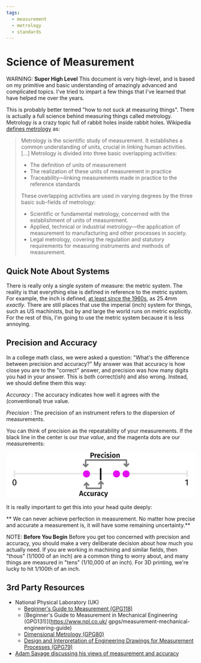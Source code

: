 ```yaml
---
tags:
  - measurement
  - metrology
  - standards
---
```

# Science of Measurement

WARNING: **Super High Level** This document is very high-level, and is
based on my primitive and basic understanding of amazingly advanced and
complicated topics. I've tried to impart a few things that I've learned
that have helped me over the years.

This is probably better termed "how to not suck at measuring things".
There is actually a full science behind measuring things called
metrology. Metrology is a crazy topic full of rabbit holes inside rabbit
holes. Wikipedia [defines
metrology](https://en.wikipedia.org/wiki/Metrology) as:

> Metrology is the scientific study of measurement. It establishes a
> common understanding of units, crucial in linking human activities.
> [...] Metrology is divided into three basic overlapping activities:
>
> * The definition of units of measurement
> * The realization of these units of measurement in practice
> * Traceability—linking measurements made in practice to the reference standards
> 
> These overlapping activities are used in varying degrees by the three
> basic sub-fields of metrology:
> 
> * Scientific or fundamental metrology, concerned with the
>   establishment of units of measurement.
> * Applied, technical or industrial metrology—the application of
>   measurement to manufacturing and other processes in society. 
> * Legal metrology, covering the regulation and statutory requirements
>   for measuring instruments and methods of measurement.

## Quick Note About Systems

There is really only a single system of measure: the metric system. The
reality is that everything else is defined in reference to the metric
system. For example, the inch is defined, [at least since the
1960s](https://en.wikipedia.org/wiki/Inch), as 25.4mm _exactly_.  There
are still places that use the imperial (inch) system for things, such as
US machinists, but by and large the world runs on metric explicitly. For
the rest of this, I'm going to use the metric system because it is less
annoying. 

## Precision and Accuracy

In a college math class, we were asked a question: "What's the
difference between precision and accuracy?" My answer was that accuracy
is how close you are to the "correct" answer, and precision was how many
digits you had in your answer. This is both correct(ish) and also wrong.
Instead, we should define them this way:

_Accuracy_
: The accuracy indicates how well it agrees with the (conventional) true
value.

_Precision_
: The precision of an instrument refers to the dispersion of
measurements.

You can think of precision as the repeatability of your measurements. If
the black line in the center is our _true value_, and the magenta dots
are our measurements:

![Precision versus accuracy on a line](img/precision-accuracy.png)

It is really important to get this into your head quite deeply:

** We can never achieve perfection in measurement. No matter how precise and
accurate a measurement is, it will have some remaining uncertainty.**

NOTE: **Before You Begin** Before you get too concerned with precision
and accuracy, you should make a very deliberate decision about how much
you actually need. If you are working in machining and similar fields,
then "thous" (1/1000 of an inch) are a common thing to worry about, and
many things are measured in "tens" (1/10,000 of an inch). For 3D
printing, we're lucky to hit 1/100th of an inch.

## 3rd Party Resources

* National Physical Laboratory (UK)
    * [Beginner's Guide to Measurement
      (GPG118)](https://www.npl.co.uk/gpgs/beginners-guide-to-measurement) 
    * [Beginner's Guide to Measurement in Mechanical Engineering
      (GPG131)](https://www.npl.co.uk/
      gpgs/measurement-mechanical-engineering-guide)
    * [Dimensional Metrology
    (GPG80)](https://www.npl.co.uk/gpgs/dimensional-metrology-guide)
    * [Design and Interpretation of Engineering Drawings for Measurement
    Processes (GPG79)](https://www.npl.co.uk/gpgs/engineering-drawings-for-measurement-processes)
* [Adam Savage discussing his views of measurement and
  accuracy](https://www.youtube.com/watch?v=qE7dYhpI_bI)